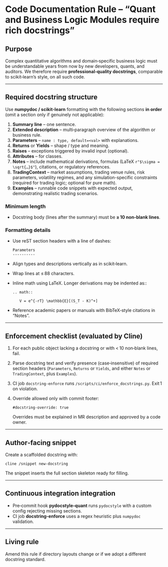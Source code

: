 # Code Documentation Rule – “Quant and Business Logic Modules require rich docstrings”

## Purpose
Complex quantitative algorithms and domain‑specific business logic must be understandable years from now by new developers, quants, and auditors.
We therefore require **professional‑quality docstrings**, comparable to scikit‑learn’s style, on all such code.

---

## Required docstring structure
Use **numpydoc / scikit‑learn** formatting with the following sections **in order** (omit a section only if genuinely not applicable):

1. **Summary line** – one sentence.
2. **Extended description** – multi‑paragraph overview of the algorithm or business rule.
3. **Parameters** – `name : type, default=<val>` with explanations.
4. **Returns** or **Yields** – shape / type and meaning.
5. **Raises** – exceptions triggered by invalid input (optional).
6. **Attributes** – for classes.
7. **Notes** – include mathematical derivations, formulas (LaTeX `r"$\sigma = \sqrt{…}$"`), citations, or regulatory references.
8. **TradingContext** – market assumptions, trading venue rules, risk parameters, volatility regimes, and any simulation-specific constraints (required for trading logic; optional for pure math).
9. **Examples** – runnable code snippets with expected output, demonstrating realistic trading scenarios.

### Minimum length
* Docstring body (lines after the summary) must be **≥ 10 non‑blank lines**.

### Formatting details
* Use reST section headers with a line of dashes:

      Parameters
      ----------
* Align types and descriptions vertically as in scikit‑learn.
* Wrap lines at ≤ 88 characters.
* Inline math using LaTeX. Longer derivations may be indented as::

      .. math::

         V = e^{-rT} \mathbb{E}[(S_T - K)^+]

* Reference academic papers or manuals with BibTeX‑style citations in “Notes”.

---

## Enforcement checklist (evaluated by Cline)
1. For each public object lacking a docstring or with < 10 non‑blank lines, fail.
2. Parse docstring text and verify presence (case‑insensitive) of required section headers (`Parameters`, `Returns` or `Yields`, and either `Notes` or `TradingContext`, plus `Examples`).
3. CI job `docstring-enforce` runs `/scripts/ci/enforce_docstrings.py`. Exit 1 on violation.
4. Override allowed only with commit footer:

       #docstring-override: true

   Overrides must be explained in MR description and approved by a code owner.

---

## Author‑facing snippet
Create a scaffolded docstring with:

    cline /snippet new-docstring

The snippet inserts the full section skeleton ready for filling.

---

## Continuous integration integration
* Pre‑commit hook **pydocstyle‑quant** runs `pydocstyle` with a custom config rejecting missing sections.
* CI job **docstring-enforce** uses a regex heuristic plus `numpydoc` validation.

---

## Living rule
Amend this rule if directory layouts change or if we adopt a different docstring standard.
